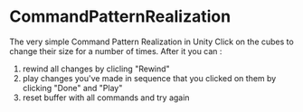 # CommandPatternRealization
The very simple Command Pattern Realization in Unity
Click on the cubes to change their size for a number of times.
After it you can :
1) rewind all changes by clicling "Rewind"
2) play changes you've made in sequence that you clicked on them by clicking "Done" and "Play"
3) reset buffer with all commands and try again
